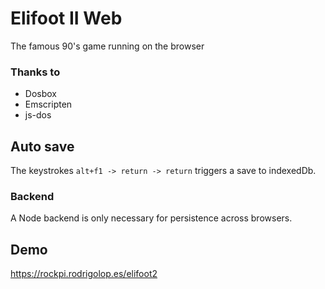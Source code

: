 # Elifoot II Web

The famous 90's game running on the browser

### Thanks to

- Dosbox
- Emscripten
- js-dos

## Auto save

The keystrokes  ```alt+f1 -> return -> return``` triggers a save to indexedDb.

### Backend

A Node backend is only necessary for persistence across browsers.

## Demo

https://rockpi.rodrigolop.es/elifoot2 


